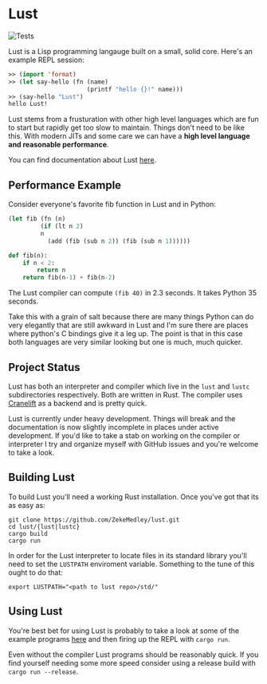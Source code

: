 # Lust
![Tests](https://github.com/ZekeMedley/lust/workflows/Rust/badge.svg)

Lust is a Lisp programming langauge built on a small, solid
core. Here's an example REPL session:

```lisp
>> (import 'format)
>> (let say-hello (fn (name)
                      (printf "hello {}!" name)))
>> (say-hello "Lust")
hello Lust!
```

Lust stems from a frusturation with other high level languages which
are fun to start but rapidly get too slow to maintain. Things don't
need to be like this. With modern JITs and some care we can have a
**high level language and reasonable performance**.

You can find documentation about Lust
[here](https://zmedley.com/lust).

## Performance Example

Consider everyone's favorite fib function in Lust and in Python:

```lisp
(let fib (fn (n)
	     (if (lt n 2)
		 n
	       (add (fib (sub n 2)) (fib (sub n 1))))))
```
```python
def fib(n):
    if n < 2:
        return n
    return fib(n-1) + fib(n-2)
```

The Lust compiler can compute `(fib 40)` in 2.3 seconds. It takes
Python 35 seconds.

Take this with a grain of salt because there are many things Python
can do very elegantly that are still awkward in Lust and I'm sure
there are places where python's C bindings give it a leg up. The point
is that in this case both languages are very similar looking but one
is much, much quicker.

## Project Status

Lust has both an interpreter and compiler which live in the `lust` and
`lustc` subdirectories respectively. Both are written in Rust. The
compiler uses
[Cranelift](https://github.com/bytecodealliance/wasmtime/tree/main/cranelift)
as a backend and is pretty quick.

Lust is currently under heavy development. Things will break and the
documentation is now slightly incomplete in places under active
development. If you'd like to take a stab on working on the compiler
or interpreter I try and organize myself with GitHub issues and you're
welcome to take a look.

## Building Lust

To build Lust you'll need a working Rust installation. Once you've got
that its as easy as:

```
git clone https://github.com/ZekeMedley/lust.git
cd lust/{lust|lustc}
cargo build
cargo run
```

In order for the Lust interpreter to locate files in its standard
library you'll need to set the `LUSTPATH` enviroment
variable. Something to the tune of this ought to do that:

```
export LUSTPATH="<path to lust repo>/std/"
```

## Using Lust

You're best bet for using Lust is probably to take a look at some of
the example programs
[here](https://github.com/ZekeMedley/lust/tree/master/lust/lust-programs)
and then firing up the REPL with `cargo run`.

Even without the compiler Lust programs should be reasonably quick. If
you find yourself needing some more speed consider using a release
build with `cargo run --release`.
